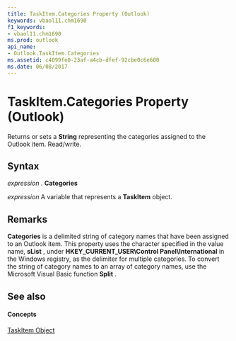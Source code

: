 ```yaml
---
title: TaskItem.Categories Property (Outlook)
keywords: vbaol11.chm1690
f1_keywords:
- vbaol11.chm1690
ms.prod: outlook
api_name:
- Outlook.TaskItem.Categories
ms.assetid: c4099fe0-23af-a4cb-dfef-92cbe0c6e600
ms.date: 06/08/2017
---
```



# TaskItem.Categories Property (Outlook)

Returns or sets a **String** representing the categories assigned to the Outlook item. Read/write.


## Syntax

 _expression_ . **Categories**

 _expression_ A variable that represents a **TaskItem** object.


## Remarks

 **Categories** is a delimited string of category names that have been assigned to an Outlook item. This property uses the character specified in the value name, **sList** , under **HKEY_CURRENT_USER\Control Panel\International** in the Windows registry, as the delimiter for multiple categories. To convert the string of category names to an array of category names, use the Microsoft Visual Basic function **Split** .


## See also


#### Concepts


[TaskItem Object](taskitem-object-outlook.md)

